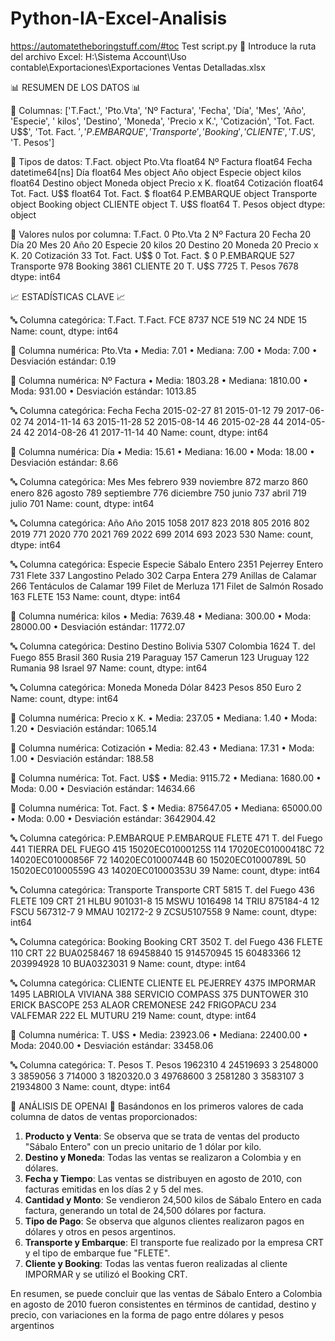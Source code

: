 # Python-IA-Excel-Analisis
https://automatetheboringstuff.com/#toc
Test
 script.py
📂 Introduce la ruta del archivo Excel: H:\Sistema Account\Uso contable\Exportaciones\Exportaciones Ventas Detalladas.xlsx

📊 RESUMEN DE LOS DATOS 📊

🔹 Columnas: ['T.Fact.', 'Pto.Vta', 'Nº Factura', 'Fecha', 'Día', 'Mes', 'Año', 'Especie', '  kilos', 'Destino', 'Moneda', 'Precio x K.', 'Cotización', 'Tot. Fact. U$$', 'Tot. Fact. $', 'P.EMBARQUE', 'Transporte', 'Booking', 
'CLIENTE', 'T. U$S', 'T. Pesos']

🔹 Tipos de datos:
 T.Fact.                   object
Pto.Vta                  float64
Nº Factura               float64
Fecha             datetime64[ns]
Día                      float64
Mes                       object
Año                       object
Especie                   object
  kilos                  float64
Destino                   object
Moneda                    object
Precio x K.              float64
Cotización               float64
Tot. Fact. U$$           float64
Tot. Fact. $             float64
P.EMBARQUE                object
Transporte                object
Booking                   object
CLIENTE                   object
T. U$S                   float64
T. Pesos                  object
dtype: object

🔹 Valores nulos por columna:
 T.Fact.              0
Pto.Vta              2
Nº Factura          20
Fecha               20
Día                 20
Mes                 20
Año                 20
Especie             20
  kilos             20
Destino             20
Moneda              20
Precio x K.         20
Cotización          33
Tot. Fact. U$$       0
Tot. Fact. $         0
P.EMBARQUE         527
Transporte         978
Booking           3861
CLIENTE             20
T. U$S            7725
T. Pesos          7678
dtype: int64

📈 ESTADÍSTICAS CLAVE 📈

🔤 Columna categórica: T.Fact.
T.Fact.
FCE    8737
NCE     519
NC       24
NDE      15
Name: count, dtype: int64

🔢 Columna numérica: Pto.Vta
   • Media: 7.01
   • Mediana: 7.00
   • Moda: 7.00
   • Desviación estándar: 0.19

🔢 Columna numérica: Nº Factura
   • Media: 1803.28
   • Mediana: 1810.00
   • Moda: 931.00
   • Desviación estándar: 1013.85

🔤 Columna categórica: Fecha
Fecha
2015-02-27    81
2015-01-12    79
2017-06-02    74
2014-11-14    63
2015-11-28    52
2015-08-14    46
2015-02-28    44
2014-05-24    42
2014-08-26    41
2017-11-14    40
Name: count, dtype: int64


🔢 Columna numérica: Día
   • Media: 15.61
   • Mediana: 16.00
   • Moda: 18.00
   • Desviación estándar: 8.66

🔤 Columna categórica: Mes
Mes
febrero       939
noviembre     872
marzo         860
enero         826
agosto        789
septiembre    776
diciembre     750
junio         737
abril         719
julio         701
Name: count, dtype: int64

🔤 Columna categórica: Año
Año
2015    1058
2017     823
2018     805
2016     802
2019     771
2020     770
2021     769
2022     699
2014     693
2023     530
Name: count, dtype: int64

🔤 Columna categórica: Especie
Especie
Sábalo Entero             2351
Pejerrey Entero            731
Flete                      337
Langostino Pelado          302
Carpa Entera               279
Anillas de Calamar         266
Tentáculos de Calamar      199
Filet de Merluza           171
Filet de Salmón Rosado     163
FLETE                      153
Name: count, dtype: int64

🔢 Columna numérica:   kilos
   • Media: 7639.48
   • Mediana: 300.00
   • Moda: 28000.00
   • Desviación estándar: 11772.07

🔤 Columna categórica: Destino
Destino
Bolivia         5307
Colombia        1624
T. del Fuego     855
Brasil           360
Rusia            219
Paraguay         157
Camerun          123
Uruguay          122
Rumania           98
Israel            97
Name: count, dtype: int64

🔤 Columna categórica: Moneda
Moneda
Dólar    8423
Pesos     850
Euro        2
Name: count, dtype: int64

🔢 Columna numérica: Precio x K.
   • Media: 237.05
   • Mediana: 1.40
   • Moda: 1.20
   • Desviación estándar: 1065.14

🔢 Columna numérica: Cotización
   • Media: 82.43
   • Mediana: 17.31
   • Moda: 1.00
   • Desviación estándar: 188.58

🔢 Columna numérica: Tot. Fact. U$$
   • Media: 9115.72
   • Mediana: 1680.00
   • Moda: 0.00
   • Desviación estándar: 14634.66

🔢 Columna numérica: Tot. Fact. $
   • Media: 875647.05
   • Mediana: 65000.00
   • Moda: 0.00
   • Desviación estándar: 3642904.42

🔤 Columna categórica: P.EMBARQUE
P.EMBARQUE
FLETE               471
T. del Fuego        441
TIERRA DEL FUEGO    415
15020EC01000125S    114
17020EC01000418C     72
14020EC01000856F     72
14020EC01000744B     60
15020EC01000789L     50
15020EC01000559G     43
14020EC01000353U     39
Name: count, dtype: int64

🔤 Columna categórica: Transporte
Transporte
CRT              5815
T. del Fuego      436
FLETE             109
CRT                21
HLBU 901031-8      15
MSWU 1016498       14
TRIU 875184-4      12
FSCU 567312-7       9
MMAU 102172-2       9
ZCSU5107558         9
Name: count, dtype: int64

🔤 Columna categórica: Booking
Booking
CRT             3502
T. del Fuego     436
FLETE            110
CRT               22
BUA0258467        18
69458840          15
914570945         15
60483366          12
203994928         10
BUA0323031         9
Name: count, dtype: int64




🔤 Columna categórica: CLIENTE
CLIENTE
EL PEJERREY         4375
IMPORMAR            1495
LABRIOLA VIVIANA     388
SERVICIO COMPASS     375
DUNTOWER             310
ERICK BASCOPE        253
ALAOR CREMONESE      242
FRIGOPACU            234
VALFEMAR             222
EL MUTURU            219
Name: count, dtype: int64

🔢 Columna numérica: T. U$S
   • Media: 23923.06
   • Mediana: 22400.00
   • Moda: 2040.00
   • Desviación estándar: 33458.06

🔤 Columna categórica: T. Pesos
T. Pesos
1962310      4
24519693     3
2548000      3
3859056      3
714000       3
1820320.0    3
49768600     3
2581280      3
3583107      3
21934800     3
Name: count, dtype: int64

🤖 ANÁLISIS DE OPENAI 🤖
Basándonos en los primeros valores de cada columna de datos de ventas proporcionados:

1. **Producto y Venta**: Se observa que se trata de ventas del producto "Sábalo Entero" con un precio unitario de 1 dólar por kilo.
2. **Destino y Moneda**: Todas las ventas se realizaron a Colombia y en dólares.
3. **Fecha y Tiempo**: Las ventas se distribuyen en agosto de 2010, con facturas emitidas en los días 2 y 5 del mes.
4. **Cantidad y Monto**: Se vendieron 24,500 kilos de Sábalo Entero en cada factura, generando un total de 24,500 dólares por factura.
5. **Tipo de Pago**: Se observa que algunos clientes realizaron pagos en dólares y otros en pesos argentinos.
6. **Transporte y Embarque**: El transporte fue realizado por la empresa CRT y el tipo de embarque fue "FLETE".
7. **Cliente y Booking**: Todas las ventas fueron realizadas al cliente IMPORMAR y se utilizó el Booking CRT.

En resumen, se puede concluir que las ventas de Sábalo Entero a Colombia en agosto de 2010 fueron consistentes en términos de cantidad, destino y precio, con variaciones en la forma de pago entre dólares y pesos argentinos
